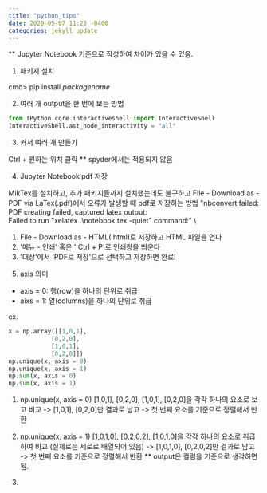 ```yaml
---
title: "python_tips"
date: 2020-05-07 11:23 -0400
categories: jekyll update
---
```


** Jupyter Notebook 기준으로 작성하여 차이가 있을 수 있음.


1. 패키지 설치

cmd> pip install _packagename_

2. 여러 개 output을 한 번에 보는 방법

```python
from IPython.core.interactiveshell import InteractiveShell
InteractiveShell.ast_node_interactivity = "all"
```

3. 커서 여러 개 만들기

Ctrl + 원하는 위치 클릭
** spyder에서는 적용되지 않음

4. Jupyter Notebook pdf 저장

MikTex를 설치하고, 추가 패키지들까지 설치했는데도 불구하고
File - Download as - PDF via LaTex(.pdf)에서 오류가 발생할 때 pdf로 저장하는 방법 
"nbconvert failed: PDF creating failed, captured latex output: \
 Failed to run "xelatex .\notebook.tex -quiet" command:" \

 1) File - Download as - HTML(.html)로 저장하고 HTML 파일을 연다
 2) '메뉴 - 인쇄' 혹은 ' Ctrl + P'로 인쇄창을 띄운다
 3) '대상'에서 'PDF로 저장'으로 선택하고 저장하면 완료!


5. axis 의미
- axis = 0: 행(row)을 하나의 단위로 취급
- aixs = 1: 열(columns)을 하나의 단위로 취급

ex.
``` python
x = np.array([[1,0,1],
            [0,2,0],
            [1,0,1],
            [0,2,0]])
np.unique(x, axis = 0)
np.unique(x, axis = 1)
np.sum(x, axis = 0)
np.sum(x, axis = 1)
```

1) np.unique(x, axis = 0)
[1,0,1], [0,2,0], [1,0,1], [0,2,0]을 각각 하나의 요소로 보고 비교 
-> [1,0,1], [0,2,0]만 결과로 남고 
-> 첫 번째 요소를 기준으로 정렬해서 반환 

2) np.unique(x, axis = 1)
[1,0,1,0], [0,2,0,2], [1,0,1,0]을 각각 하나의 요소로 취급하여 비교 
(실제로는 세로로 배열되어 있음) 
-> [1,0,1,0], [0,2,0,2]만 결과로 남고 
-> 첫 번째 요소를 기준으로 정렬해서 반환 
** output은 컬럼을 기준으로 생각하면 됨. 



3. 
</body>
